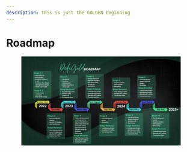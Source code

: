 ```yaml
---
description: This is just the GOLDEN beginning
---
```


# Roadmap

<figure><img src="../.gitbook/assets/ROADMAP.png" alt=""><figcaption></figcaption></figure>

